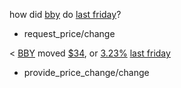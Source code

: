 how did [bby](ticker_symbol) do [last friday](time/price_time)?
* request_price/change

< [BBY](ticker_symbol) moved [$34](approximate_amount), or [3.23%](approximate_percentage) [last friday](time/price_time)
* provide_price_change/change
